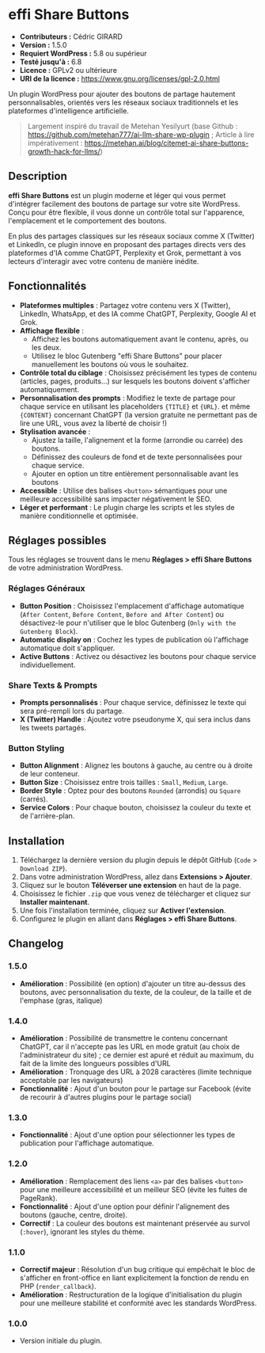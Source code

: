 # effi Share Buttons

* **Contributeurs :** Cédric GIRARD
* **Version :** 1.5.0
* **Requiert WordPress :** 5.8 ou supérieur
* **Testé jusqu'à :** 6.8
* **Licence :** GPLv2 ou ultérieure
* **URI de la licence :** https://www.gnu.org/licenses/gpl-2.0.html

Un plugin WordPress pour ajouter des boutons de partage hautement personnalisables, orientés vers les réseaux sociaux traditionnels et les plateformes d'intelligence artificielle.
> Largement inspiré du travail de Metehan Yesilyurt (base Github : https://github.com/metehan777/ai-llm-share-wp-plugin ; Article à lire impérativement : https://metehan.ai/blog/citemet-ai-share-buttons-growth-hack-for-llms/)



## Description

**effi Share Buttons** est un plugin moderne et léger qui vous permet d'intégrer facilement des boutons de partage sur votre site WordPress. Conçu pour être flexible, il vous donne un contrôle total sur l'apparence, l'emplacement et le comportement des boutons.

En plus des partages classiques sur les réseaux sociaux comme X (Twitter) et LinkedIn, ce plugin innove en proposant des partages directs vers des plateformes d'IA comme ChatGPT, Perplexity et Grok, permettant à vos lecteurs d'interagir avec votre contenu de manière inédite.



## Fonctionnalités

* **Plateformes multiples** : Partagez votre contenu vers X (Twitter), LinkedIn, WhatsApp, et des IA comme ChatGPT, Perplexity, Google AI et Grok.
* **Affichage flexible** :
    * Affichez les boutons automatiquement avant le contenu, après, ou les deux.
    * Utilisez le bloc Gutenberg "effi Share Buttons" pour placer manuellement les boutons où vous le souhaitez.
* **Contrôle total du ciblage** : Choisissez précisément les types de contenu (articles, pages, produits...) sur lesquels les boutons doivent s'afficher automatiquement.
* **Personnalisation des prompts** : Modifiez le texte de partage pour chaque service en utilisant les placeholders `{TITLE}` et `{URL}`. et même `{CONTENT}` concernant ChatGPT (la version gratuite ne permettant pas de lire une URL, vous avez la liberté de choisir !)
* **Stylisation avancée** :
    * Ajustez la taille, l'alignement et la forme (arrondie ou carrée) des boutons.
    * Définissez des couleurs de fond et de texte personnalisées pour chaque service.
    * Ajouter en option un titre entièrement personnalisable avant les boutons
* **Accessible** : Utilise des balises `<button>` sémantiques pour une meilleure accessibilité sans impacter négativement le SEO.
* **Léger et performant** : Le plugin charge les scripts et les styles de manière conditionnelle et optimisée.



## Réglages possibles

Tous les réglages se trouvent dans le menu **Réglages > effi Share Buttons** de votre administration WordPress.

### Réglages Généraux

* **Button Position** : Choisissez l'emplacement d'affichage automatique (`After Content`, `Before Content`, `Before and After Content`) ou désactivez-le pour n'utiliser que le bloc Gutenberg (`Only with the Gutenberg Block`).
* **Automatic display on** : Cochez les types de publication où l'affichage automatique doit s'appliquer.
* **Active Buttons** : Activez ou désactivez les boutons pour chaque service individuellement.

### Share Texts & Prompts

* **Prompts personnalisés** : Pour chaque service, définissez le texte qui sera pré-rempli lors du partage.
* **X (Twitter) Handle** : Ajoutez votre pseudonyme X, qui sera inclus dans les tweets partagés.

### Button Styling

* **Button Alignment** : Alignez les boutons à gauche, au centre ou à droite de leur conteneur.
* **Button Size** : Choisissez entre trois tailles : `Small`, `Medium`, `Large`.
* **Border Style** : Optez pour des boutons `Rounded` (arrondis) ou `Square` (carrés).
* **Service Colors** : Pour chaque bouton, choisissez la couleur du texte et de l'arrière-plan.



## Installation

1.  Téléchargez la dernière version du plugin depuis le dépôt GitHub (`Code` > `Download ZIP`).
2.  Dans votre administration WordPress, allez dans **Extensions > Ajouter**.
3.  Cliquez sur le bouton **Téléverser une extension** en haut de la page.
4.  Choisissez le fichier `.zip` que vous venez de télécharger et cliquez sur **Installer maintenant**.
5.  Une fois l'installation terminée, cliquez sur **Activer l'extension**.
6.  Configurez le plugin en allant dans **Réglages > effi Share Buttons**.



## Changelog

### 1.5.0

* **Amélioration** : Possibilité (en option) d'ajouter un titre au-dessus des boutons, avec personnalisation du texte, de la couleur, de la taille et de l'emphase (gras, italique)

### 1.4.0

* **Amélioration** : Possibilité de transmettre le contenu concernant ChatGPT, car il n'accepte pas les URL en mode gratuit (au choix de l'administrateur du site) ; ce dernier est apuré et réduit au maximum, du fait de la limite des longueurs possibles d'URL
* **Amélioration** : Tronquage des URL à 2028 caractères (limite technique acceptable par les navigateurs)
* **Fonctionnalité** : Ajout d'un bouton pour le partage sur Facebook (évite de recourir à d'autres plugins pour le partage social)

### 1.3.0

* **Fonctionnalité** : Ajout d'une option pour sélectionner les types de publication pour l'affichage automatique.

### 1.2.0

* **Amélioration** : Remplacement des liens `<a>` par des balises `<button>` pour une meilleure accessibilité et un meilleur SEO (évite les fuites de PageRank).
* **Fonctionnalité** : Ajout d'une option pour définir l'alignement des boutons (gauche, centre, droite).
* **Correctif** : La couleur des boutons est maintenant préservée au survol (`:hover`), ignorant les styles du thème.

### 1.1.0

* **Correctif majeur** : Résolution d'un bug critique qui empêchait le bloc de s'afficher en front-office en liant explicitement la fonction de rendu en PHP (`render_callback`).
* **Amélioration** : Restructuration de la logique d'initialisation du plugin pour une meilleure stabilité et conformité avec les standards WordPress.

### 1.0.0

* Version initiale du plugin.
